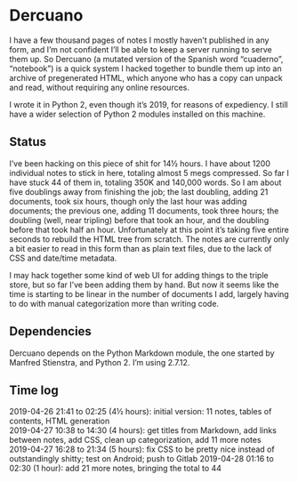 Dercuano
========

I have a few thousand pages of notes I mostly haven’t published in any
form, and I’m not confident I’ll be able to keep a server running to
serve them up.  So Dercuano (a mutated version of the Spanish word
“cuaderno”, “notebook”) is a quick system I hacked together to bundle
them up into an archive of pregenerated HTML, which anyone who has a
copy can unpack and read, without requiring any online resources.

I wrote it in Python 2, even though it’s 2019, for reasons of
expediency.  I still have a wider selection of Python 2 modules
installed on this machine.

Status
------

I’ve been hacking on this piece of shit for 14½ hours.  I have about
1200 individual notes to stick in here, totaling almost 5 megs
compressed.  So far I have stuck 44 of them in, totaling 350K and
140,000 words.  So I
am about five doublings away from finishing the job;
the last doubling, adding 21 documents, took six hours,
though only the last hour was adding documents;
the previous one, adding 11 documents, took three hours;
the doubling (well, near tripling) before that
took an hour, and the doubling before that took half an hour.
Unfortunately at this point it’s taking five entire seconds to rebuild
the HTML tree from scratch.  The
notes are currently only a bit easier to read in this form than as plain
text files, due to the lack of CSS and date/time metadata.

I may hack together some kind of web UI for adding things to the
triple store, but so far I’ve been adding them by hand.  But now it
seems like the time is starting to be linear in the number of
documents I add, largely having to do with manual categorization more
than writing code.

Dependencies
------------

Dercuano depends on the Python Markdown module, the one started by
Manfred Stienstra, and Python 2.  I’m using 2.7.12.

Time log
--------

2019-04-26 21:41 to 02:25 (4½ hours): initial version: 11 notes, tables of contents, HTML generation  
2019-04-27 10:38 to 14:30 (4 hours): get titles from Markdown, add links between notes, add CSS, clean up categorization, add 11 more notes  
2019-04-27 16:28 to 21:34 (5 hours): fix CSS to be pretty nice instead of outstandingly shitty; test on Android; push to Gitlab
2019-04-28 01:16 to 02:30 (1 hour): add 21 more notes, bringing the total to 44

